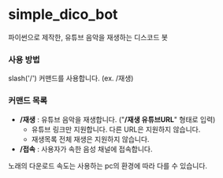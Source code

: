 # simple_dico_bot
파이썬으로 제작한, 유튜브 음악을 재생하는 디스코드 봇

### 사용 방법
slash('/') 커맨드를 사용합니다. (ex. /재생)

### 커맨드 목록
+ **/재생** : 유튜브 음악을 재생합니다. ("**/재생 유튜브URL**" 형태로 입력)
    + 유튜브 링크만 지원합니다. 다른 URL은 지원하지 않습니다.
    + 재생목록 전체 재생은 지원하지 않습니다.
+ **/접속** : 사용자가 속한 음성 채널에 접속합니다.

노래의 다운로드 속도는 사용하는 pc의 환경에 따라 다를 수 있습니다.

